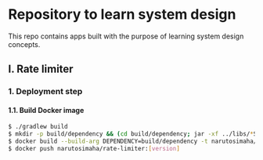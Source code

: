 # Repository to learn system design
This repo contains apps built with the purpose of learning system design concepts.

## I. Rate limiter
### 1. Deployment step

#### 1.1. Build Docker image
```bash
$ ./gradlew build
$ mkdir -p build/dependency && (cd build/dependency; jar -xf ../libs/*SNAPSHOT.jar)
$ docker build --build-arg DEPENDENCY=build/dependency -t narutosimaha/rate-limiter:[version] .
$ docker push narutosimaha/rate-limiter:[version]
```

#### 